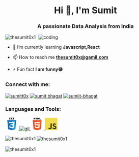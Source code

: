 <h1 align="center">Hi 👋, I'm Sumit</h1>
<h3 align="center">A passionate Data Analysis from India</h3>

<img align="right" alt="coding" width="400px" src="https://camo.githubusercontent.com/4d9f5ecceb711eec6e2018f38a5677dc657c9738d4a65ba3b928c41c0a45b439/68747470733a2f2f6d69726f2e6d656469756d2e636f6d2f6d61782f313336302f302a37513379765349765f7430696f4a2d5a2e676966">
<p align="left"> <img src="https://komarev.com/ghpvc/?username=thesumit0x1&label=Profile%20views&color=0e75b6&style=flat" alt="thesumit0x1" /> </p>

- 🌱 I’m currently learning **Javascript,React**

- 📫 How to reach me **thesumit0x@gamil.com**

- ⚡ Fun fact **I am funny😁**

<h3 align="left">Connect with me:</h3>
<p align="left">
<a href="https://twitter.com/sumitt0x" target="blank"><img align="center" src="https://raw.githubusercontent.com/rahuldkjain/github-profile-readme-generator/master/src/images/icons/Social/twitter.svg" alt="sumitt0x" height="30" width="40" /></a>
<a href="https://linkedin.com/in/sumit bhagat" target="blank"><img align="center" src="https://raw.githubusercontent.com/rahuldkjain/github-profile-readme-generator/master/src/images/icons/Social/linked-in-alt.svg" alt="sumit bhagat" height="30" width="40" /></a>
<a href="https://instagram.com/sumiit-bhagat" target="blank"><img align="center" src="https://raw.githubusercontent.com/rahuldkjain/github-profile-readme-generator/master/src/images/icons/Social/instagram.svg" alt="sumiit-bhagat" height="30" width="40" /></a>
</p>

<h3 align="left">Languages and Tools:</h3>
<p align="left"> <a href="https://www.w3schools.com/css/" target="_blank" rel="noreferrer"> <img src="https://raw.githubusercontent.com/devicons/devicon/master/icons/css3/css3-original-wordmark.svg" alt="css3" width="40" height="40"/> </a> <a href="https://git-scm.com/" target="_blank" rel="noreferrer"> <img src="https://www.vectorlogo.zone/logos/git-scm/git-scm-icon.svg" alt="git" width="40" height="40"/> </a> <a href="https://www.w3.org/html/" target="_blank" rel="noreferrer"> <img src="https://raw.githubusercontent.com/devicons/devicon/master/icons/html5/html5-original-wordmark.svg" alt="html5" width="40" height="40"/> </a> <a href="https://developer.mozilla.org/en-US/docs/Web/JavaScript" target="_blank" rel="noreferrer"> <img src="https://raw.githubusercontent.com/devicons/devicon/master/icons/javascript/javascript-original.svg" alt="javascript" width="40" height="40"/> </a> </p>

<p><img align="left" src="https://github-readme-stats.vercel.app/api/top-langs?username=thesumit0x1&show_icons=true&locale=en&layout=compact" alt="thesumit0x1" /></p>

<p>&nbsp;<img align="center" src="https://github-readme-stats.vercel.app/api?username=thesumit0x1&show_icons=true&locale=en" alt="thesumit0x1" /></p>

<p><img align="center" src="https://github-readme-streak-stats.herokuapp.com/?user=thesumit0x1&" alt="thesumit0x1" /></p>
